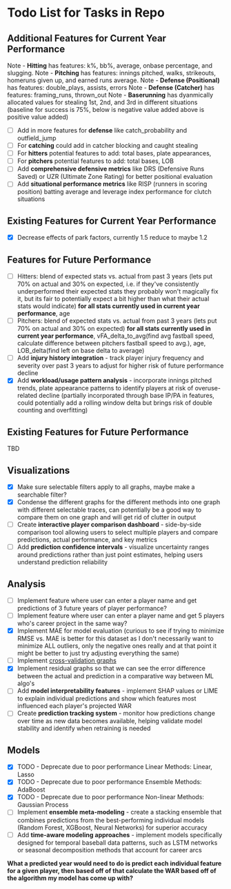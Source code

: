 # Todo List for Tasks in Repo

## Additional Features for Current Year Performance

Note - **Hitting** has features: k%, bb%, average, onbase percentage, and slugging.
Note - **Pitching** has features: innings pitched, walks, strikeouts, homeruns given up, and earned runs average.
Note - **Defense (Positional)** has features: double_plays, assists, errors
Note - **Defense (Catcher)** has features: framing_runs, thrown_out
Note - **Baserunning** has dyanmically allocated values for stealing 1st, 2nd, and 3rd in different situations (baseline for success is 75%, below is negative value added above is positive value added)

- [ ] Add in more features for **defense** like catch_probability and outfield_jump
- [ ] For **catching** could add in catcher blocking and caught stealing
- [ ] For **hitters** potential features to add: total bases, plate appearances,
- [ ] For **pitchers** potential features to add: total bases, LOB
- [ ] Add **comprehensive defensive metrics** like DRS (Defensive Runs Saved) or UZR (Ultimate Zone Rating) for better positional evaluation
- [ ] Add **situational performance metrics** like RISP (runners in scoring position) batting average and leverage index performance for clutch situations

## Existing Features for Current Year Performance

- [x] Decrease effects of park factors, currently 1.5 reduce to maybe 1.2

## Features for Future Performance

- [ ] Hitters: blend of expected stats vs. actual from past 3 years (lets put 70% on actual and 30% on expected, i.e. if they've consistently underperformed their expected stats they probably won't magically fix it, but its fair to potentially expect a bit higher than what their actual stats would indicate) **for all stats currently used in current year performance**, age
- [ ] Pitchers: blend of expected stats vs. actual from past 3 years (lets put 70% on actual and 30% on expected) **for all stats currently used in current year performance**, vFA_delta_to_avg(find avg fastball speed, calculate difference between pitchers fastball speed to avg.), age, LOB_delta(find left on base delta to average)
- [ ] Add **injury history integration** - track player injury frequency and severity over past 3 years to adjust for higher risk of future performance decline
- [x] Add **workload/usage pattern analysis** - incorporate innings pitched trends, plate appearance patterns to identify players at risk of overuse-related decline (partially incorporated through base IP/PA in features, could potentially add a rolling window delta but brings risk of double counting and overfitting)

## Existing Features for Future Performance

TBD

## Visualizations

- [x] Make sure selectable filters apply to all graphs, maybe make a searchable filter?
- [x] Condense the different graphs for the different methods into one graph with different selectable traces, can potentially be a good way to compare them on one graph and will get rid of clutter in output
- [ ] Create **interactive player comparison dashboard** - side-by-side comparison tool allowing users to select multiple players and compare predictions, actual performance, and key metrics
- [ ] Add **prediction confidence intervals** - visualize uncertainty ranges around predictions rather than just point estimates, helping users understand prediction reliability

## Analysis

- [ ] Implement feature where user can enter a player name and get predictions of 3 future years of player performance?
- [ ] Implement feature where user can enter a player name and get 5 players who's career project in the same way?
- [x] Implement MAE for model evaluation (curious to see if trying to minimize RMSE vs. MAE is better for this dataset as I don't necessarily want to minimize ALL outliers, only the negative ones really and at that point it might be better to just try adjusting everything the same)
- [ ] Implement [cross-validation graphs](https://scikit-learn.org/stable/modules/cross_validation.html)
- [x] Implement residual graphs so that we can see the error difference between the actual and prediction in a comparative way between ML algo's
- [ ] Add **model interpretability features** - implement SHAP values or LIME to explain individual predictions and show which features most influenced each player's projected WAR
- [ ] Create **prediction tracking system** - monitor how predictions change over time as new data becomes available, helping validate model stability and identify when retraining is needed

## Models

- [x] TODO - Deprecate due to poor performance Linear Methods: Linear, Lasso
- [x] TODO - Deprecate due to poor performance Ensemble Methods: AdaBoost
- [x] TODO - Deprecate due to poor performance Non-linear Methods: Gaussian Process
- [ ] Implement **ensemble meta-modeling** - create a stacking ensemble that combines predictions from the best-performing individual models (Random Forest, XGBoost, Neural Networks) for superior accuracy
- [ ] Add **time-aware modeling approaches** - implement models specifically designed for temporal baseball data patterns, such as LSTM networks or seasonal decomposition methods that account for career arcs
  
**What a predicted year would need to do is predict each individual feature for a given player, then based off of that calculate the WAR based off of the algorithm my model has come up with?**
